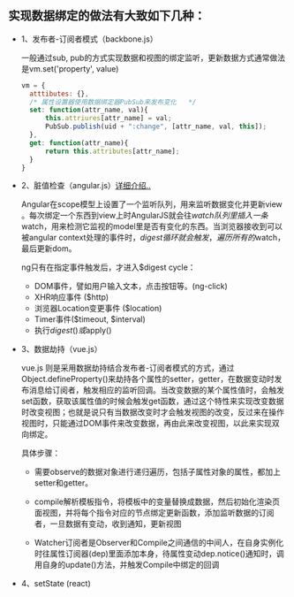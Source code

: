 ## 实现数据绑定的做法有大致如下几种：

  * 1、发布者-订阅者模式（backbone.js）

    一般通过sub, pub的方式实现数据和视图的绑定监听，更新数据方式通常做法是vm.set('property', value)

    ```js
    vm = {
      atttibutes: {},
      /* 属性设置器使用数据绑定器PubSub来发布变化   */
      set: function(attr_name, val){
          this.attriures[attr_name] = val;
          PubSub.publish(uid + ":change", [attr_name, val, this]);
      },
      get: function(attr_name){
          return this.attributes[attr_name];
      }
    }
    ```

  * 2、脏值检查（angular.js）[详细介绍..](./angular)

    Angular在scope模型上设置了一个监听队列，用来监听数据变化并更新view 。每次绑定一个东西到view上时AngularJS就会往$watch队列里插入一条$watch，用来检测它监视的model里是否有变化的东西。当浏览器接收到可以被angular context处理的事件时，$digest循环就会触发，遍历所有的$watch，最后更新dom。

    ng只有在指定事件触发后，才进入$digest cycle：

    - DOM事件，譬如用户输入文本，点击按钮等。(ng-click)
    - XHR响应事件 ($http)
    - 浏览器Location变更事件 ($location)
    - Timer事件($timeout, $interval)
    - 执行$digest()或$apply()

  * 3、数据劫持（vue.js）

    vue.js 则是采用数据劫持结合发布者-订阅者模式的方式，通过Object.defineProperty()来劫持各个属性的setter，getter，在数据变动时发布消息给订阅者，触发相应的监听回调。当改变数据的某个属性值时，会触发set函数，获取该属性值的时候会触发get函数，通过这个特性来实现改变数据时改变视图；也就是说只有当数据改变时才会触发视图的改变，反过来在操作视图时，只能通过DOM事件来改变数据，再由此来改变视图，以此来实现双向绑定。

    具体步骤：

    - 需要observe的数据对象进行递归遍历，包括子属性对象的属性，都加上 setter和getter。

    - compile解析模板指令，将模板中的变量替换成数据，然后初始化渲染页面视图，并将每个指令对应的节点绑定更新函数，添加监听数据的订阅者，一旦数据有变动，收到通知，更新视图

    - Watcher订阅者是Observer和Compile之间通信的中间人，在自身实例化时往属性订阅器(dep)里面添加本身，待属性变动dep.notice()通知时，调用自身的update()方法，并触发Compile中绑定的回调

  * 4、setState (react)
